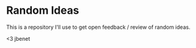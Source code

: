 # Random Ideas

This is a repository I'll use to get open feedback / review of random ideas.

<3 jbenet
